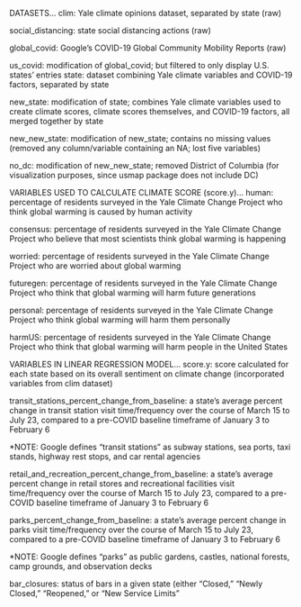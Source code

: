 DATASETS...
clim: Yale climate opinions dataset, separated by state (raw)

social_distancing: state social distancing actions (raw)

global_covid: Google’s COVID-19 Global Community Mobility Reports (raw)

us_covid: modification of global_covid; but filtered to only display U.S. states’ entries
state: dataset combining Yale climate variables and COVID-19 factors, separated by state

new_state: modification of state; combines Yale climate variables used to create climate scores, climate scores themselves, and COVID-19 factors, all merged together by state

new_new_state: modification of new_state; contains no missing values (removed any column/variable containing an NA; lost five variables)

no_dc: modification of new_new_state; removed District of Columbia (for visualization purposes, since usmap package does not include DC)



VARIABLES USED TO CALCULATE CLIMATE SCORE (score.y)...
human: percentage of residents surveyed in the Yale Climate Change Project who think global warming is caused by human activity

consensus: percentage of residents surveyed in the Yale Climate Change Project who believe that most scientists think global warming is happening

worried: percentage of residents surveyed in the Yale Climate Change Project who are worried about global warming

futuregen: percentage of residents surveyed in the Yale Climate Change Project who think that global warming will harm future generations

personal: percentage of residents surveyed in the Yale Climate Change Project who think global warming will harm them personally

harmUS: percentage of residents surveyed in the Yale Climate Change Project who think that global warming will harm people in the United States



VARIABLES IN LINEAR REGRESSION MODEL...
score.y: score calculated for each state based on its overall sentiment on climate change (incorporated variables from clim dataset)

transit_stations_percent_change_from_baseline: a state’s average percent change in transit station visit time/frequency over the course of March 15 to July 23, compared to a pre-COVID baseline timeframe of January 3 to February 6

*NOTE: Google defines “transit stations” as subway stations, sea ports, taxi stands, highway rest stops, and car rental agencies

retail_and_recreation_percent_change_from_baseline: a state’s average percent change in retail stores and recreational facilities visit time/frequency over the course of March 15 to July 23, compared to a pre-COVID baseline timeframe of January 3 to February 6

parks_percent_change_from_baseline: a state’s average percent change in parks visit time/frequency over the course of March 15 to July 23, compared to a pre-COVID baseline timeframe of January 3 to February 6

*NOTE: Google defines “parks” as public gardens, castles, national forests, camp grounds, and observation decks 

bar_closures: status of bars in a given state (either “Closed,” “Newly Closed,” “Reopened,” or “New Service Limits”